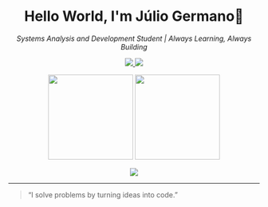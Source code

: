 <h1 align="center">Hello World, I'm Júlio Germano👋</h1>

<p align="center">
  <em>Systems Analysis and Development Student | Always Learning, Always Building</em>
</p>

<p align="center">
  <a href="https://www.linkedin.com/in/j%C3%BAlio-germano-a75ab32b6/">
    <img src="https://img.shields.io/badge/LinkedIn-0A66C2?style=for-the-badge&logo=linkedin&logoColor=white" />
  </a>
  <a href="https://www.instagram.com/_.germano._/">
    <img src="https://img.shields.io/badge/Instagram-E4405F?style=for-the-badge&logo=instagram&logoColor=white" />
  </a>
</p>

<!-- Estatísticas -->
<p align="center">
  <img height="170"
       src="https://github-readme-stats.vercel.app/api?username=germanojulio&show_icons=true&theme=dracula&include_all_commits=true&count_private=true&cache_seconds=86400" />
  <img height="170"
       src="https://github-readme-stats.vercel.app/api/top-langs/?username=germanojulio&layout=compact&theme=dracula&cache_seconds=86400" />
</p>

<!-- Gráfico de contribuições -->
<p align="center">
  <img
    src="https://github-readme-activity-graph.vercel.app/graph?username=germanojulio&theme=react-dark&area=true&hide_border=true" />
</p>

---

> “I solve problems by turning ideas into code.”

